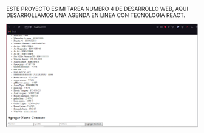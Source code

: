 ESTE PROYECTO ES MI TAREA NUMERO 4 DE DESARROLLO WEB, AQUI DESARROLLAMOS UNA AGENDA EN LINEA CON TECNOLOGIA REACT.

![Mi captura de pantalla](Captura.PNG)
